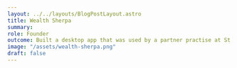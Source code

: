 ```yaml
---
layout: ../../layouts/BlogPostLayout.astro
title: Wealth Sherpa
summary: 
role: Founder
outcome: Built a desktop app that was used by a partner practise at St James Place but was closed after failing to gain traction. A lot of lessons learned as my first startup experience.
image: "/assets/wealth-sherpa.png"
draft: false
---
```


